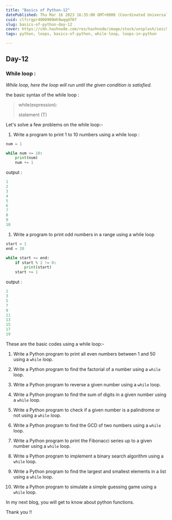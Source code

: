 ```yaml
---
title: "Basics of Python-12"
datePublished: Thu Mar 16 2023 16:35:00 GMT+0000 (Coordinated Universal Time)
cuid: clfcrgpr4000909mh9wqqdf6f
slug: basics-of-python-day-12
cover: https://cdn.hashnode.com/res/hashnode/image/stock/unsplash/ieic5Tq8YMk/upload/f6f37465e81cddaa4f2973e3f56dd558.jpeg
tags: python, loops, basics-of-python, while-loop, loops-in-python

---
```


## Day-12

### While loop :

*While loop, here the loop will run until the given condition is satisfied.*

the basic syntax of the while loop :

> while(expression):
> 
> statement (T)

Let's solve a few problems on the while loop:-

1. Write a program to print 1 to 10 numbers using a while loop :
    

```python
num = 1

while num <= 10:
    print(num)
    num += 1
```

output :

```python
1
2
3
4
5
6
7
8
9
10
```

1. Write a program to print odd numbers in a range using a while loop
    

```python
start = 1
end = 20

while start <= end:
    if start % 2 != 0:
        print(start)
    start += 1
```

output :

```python
1
3
5
7
9
11
13
15
17
19
```

These are the basic codes using a while loop:-

1. Write a Python program to print all even numbers between 1 and 50 using a `while` loop.
    
2. Write a Python program to find the factorial of a number using a `while` loop.
    
3. Write a Python program to reverse a given number using a `while` loop.
    
4. Write a Python program to find the sum of digits in a given number using a `while` loop.
    
5. Write a Python program to check if a given number is a palindrome or not using a `while` loop.
    
6. Write a Python program to find the GCD of two numbers using a `while` loop.
    
7. Write a Python program to print the Fibonacci series up to a given number using a `while` loop.
    
8. Write a Python program to implement a binary search algorithm using a `while` loop.
    
9. Write a Python program to find the largest and smallest elements in a list using a `while` loop.
    
10. Write a Python program to simulate a simple guessing game using a `while` loop.
    

In my next blog, you will get to know about python functions.

Thank you !!
